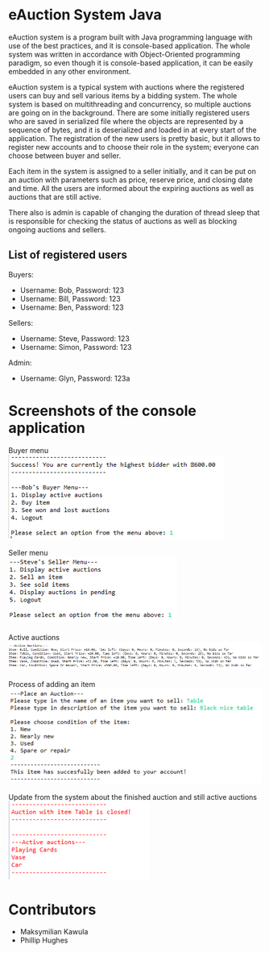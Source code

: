 # eAuction System Java

 eAuction system is a program built with Java programming language with use of the best practices, and it is console-based application. 
 The whole system was written in accordance with Object-Oriented programming paradigm, so even though it is console-based application, it can be easily embedded in any other environment.
 
 eAuction system is a typical system with auctions where the registered users can buy and sell various items by a bidding system.
 The whole system is based on multithreading and concurrency, so multiple auctions are going on in the background.
 There are some initially registered users who are saved in serialized file where the objects are represented by a sequence of bytes, and it is deserialized and loaded in at every start of the application.
 The registration of the new users is pretty basic, but it allows to register new accounts and to choose their role in the system; everyone can choose between buyer and seller.
 
 Each item in the system is assigned to a seller initially, and it can be put on an auction with parameters such as price, reserve price, and closing date and time.
 All the users are informed about the expiring auctions as well as auctions that are still active. 
 
 There also is admin is capable of changing the duration of thread sleep that is responsible for checking the status of auctions as well as blocking ongoing auctions and sellers. 
 
## List of registered users

Buyers:
- Username: Bob, Password: 123
- Username: Bill, Password: 123
- Username: Ben, Password: 123

Sellers:
- Username: Steve, Password: 123
- Username: Simon, Password: 123

Admin:
- Username: Glyn, Password: 123a

# Screenshots of the console application
Buyer menu</br>
<img src="Screenshots/screenshot1.png"></img></br></br>
Seller menu</br>
<img src="Screenshots/screenshot2.png"></img></br></br>
Active auctions</br>
<img src="Screenshots/screenshot3.PNG"></img></br></br>
Process of adding an item</br>
<img src="Screenshots/screenshot4.PNG"></img></br></br>
Update from the system about the finished auction and still active auctions</br>
<img src="Screenshots/screenshot5.PNG"></img>

# Contributors
- Maksymilian Kawula
- Phillip Hughes
